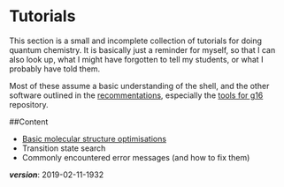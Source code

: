 # Tutorials

This section is a small and incomplete collection of tutorials for doing quantum chemistry.
It is basically just a reminder for myself, so that I can also look up, 
what I might have forgotten to tell my students, or what I probably have told them.

Most of these assume a basic understanding of the shell, 
and the other software outlined in the [recommentations](../misc/recommended-software.md),
especially the [tools for g16](https://github.com/polyluxus/tools-for-g16.bash) repository.
      

##Content

- [Basic molecular structure optimisations](mol_struc_en.md)
- Transition state search
- Commonly encountered error messages (and how to fix them)

___version___: 2019-02-11-1932
